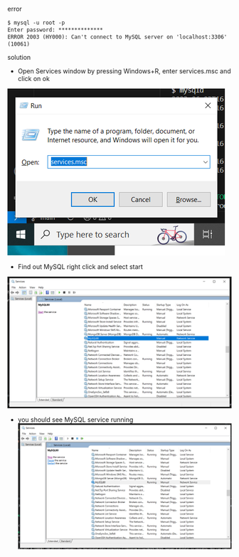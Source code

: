 error
```
$ mysql -u root -p
Enter password: **************
ERROR 2003 (HY000): Can't connect to MySQL server on 'localhost:3306' (10061)
```

solution

* Open Services window by pressing Windows+R, enter services.msc and click on ok

![](2023-06-03-10-39-03.png)

* Find out MySQL right click and select start

![](2023-06-03-10-39-46.png)

* you should see MySQL service running
![](2023-06-03-10-40-24.png)